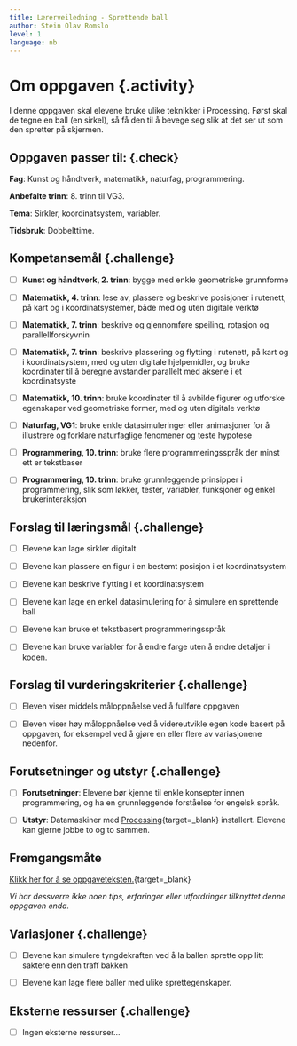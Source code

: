 ```yaml
---
title: Lærerveiledning - Sprettende ball
author: Stein Olav Romslo
level: 1
language: nb
---
```



# Om oppgaven {.activity}

I denne oppgaven skal elevene bruke ulike teknikker i Processing. Først skal de
tegne en ball (en sirkel), så få den til å bevege seg slik at det ser ut som den
spretter på skjermen.

## Oppgaven passer til: {.check}

 __Fag__: Kunst og håndtverk, matematikk, naturfag, programmering.

__Anbefalte trinn__: 8. trinn til VG3.

__Tema__: Sirkler, koordinatsystem, variabler.

__Tidsbruk__: Dobbelttime.

## Kompetansemål {.challenge}

- [ ] __Kunst og håndtverk, 2. trinn__: bygge med enkle geometriske grunnforme

- [ ] __Matematikk, 4. trinn__: lese av, plassere og beskrive posisjoner i
       rutenett, på kart og i koordinatsystemer, både med og uten digitale
       verktø

- [ ] __Matematikk, 7. trinn__: beskrive og gjennomføre speiling, rotasjon og
       parallellforskyvnin

- [ ] __Matematikk, 7. trinn__: beskrive plassering og flytting i rutenett, på
       kart og i koordinatsystem, med og uten digitale hjelpemidler, og bruke
       koordinater til å beregne avstander parallelt med aksene i et
       koordinatsyste

- [ ] __Matematikk, 10. trinn__: bruke koordinater til å avbilde figurer og
       utforske egenskaper ved geometriske former, med og uten digitale verktø

- [ ] __Naturfag, VG1__: bruke enkle datasimuleringer eller animasjoner for å
       illustrere og forklare naturfaglige fenomener og teste hypotese

- [ ] __Programmering, 10. trinn__: bruke flere programmeringsspråk der minst
       ett er tekstbaser

- [ ] __Programmering, 10. trinn__: bruke grunnleggende prinsipper i
       programmering, slik som løkker, tester, variabler, funksjoner og enkel
       brukerinteraksjon

## Forslag til læringsmål {.challenge}

- [ ] Elevene kan lage sirkler digitalt

- [ ] Elevene kan plassere en figur i en bestemt posisjon i et koordinatsystem

- [ ] Elevene kan beskrive flytting i et koordinatsystem

- [ ] Elevene kan lage en enkel datasimulering for å simulere en sprettende ball

- [ ] Elevene kan bruke et tekstbasert programmeringsspråk

- [ ] Elevene kan bruke variabler for å endre farge uten å endre detaljer i
       koden.

## Forslag til vurderingskriterier {.challenge}

- [ ] Eleven viser middels måloppnåelse ved å fullføre oppgaven

- [ ] Eleven viser høy måloppnåelse ved å videreutvikle egen kode basert på
      oppgaven, for eksempel ved å gjøre en eller flere av variasjonene
      nedenfor.

## Forutsetninger og utstyr {.challenge}

- [ ] __Forutsetninger__: Elevene bør kjenne til enkle konsepter innen
       programmering, og ha en grunnleggende forståelse for engelsk språk.

- [ ] __Utstyr__: Datamaskiner med
       [Processing](https://www.processing.org/download/){target=_blank}
       installert. Elevene kan gjerne jobbe to og to sammen.

## Fremgangsmåte

[Klikk her for å se
oppgaveteksten.](../sprettende_ball/sprettende_ball.html){target=_blank}

_Vi har dessverre ikke noen tips, erfaringer eller utfordringer tilknyttet denne
oppgaven enda._

## Variasjoner {.challenge}

- [ ] Elevene kan simulere tyngdekraften ved å la ballen sprette opp litt
      saktere enn den traff bakken

- [ ] Elevene kan lage flere baller med ulike sprettegenskaper.

## Eksterne ressurser {.challenge}

- [ ] Ingen eksterne ressurser...
